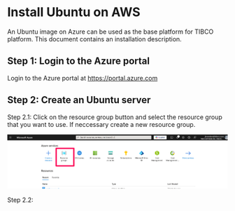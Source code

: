 # Install Ubuntu on AWS

An Ubuntu image on Azure can be used as the base platform for TIBCO platform. This document contains an installation description.

## Step 1: Login to the Azure portal
Login to the Azure portal at https://portal.azure.com

## Step 2: Create an Ubuntu server
Step 2.1: Click on the resource group button and select the resource group that you want to use. If neccessary create a new resource group.

![Click on the resources button](../images/resourcegroups.png)

Step 2.2: 
